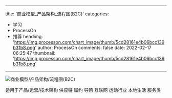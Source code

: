 
---
title: '商业模型_产品架构_流程图(B2C)'
categories: 
 - 学习
 - ProcessOn
 - 推荐
headimg: 'https://img.processon.com/chart_image/thumb/5cd28161e4b06bcc139b31b8.png'
author: ProcessOn
comments: false
date: 2022-02-17 06:25:47
thumbnail: 'https://img.processon.com/chart_image/thumb/5cd28161e4b06bcc139b31b8.png'
---

<div>   
<img class="thumb" alt="商业模型/产品架构/流程图(B2C)" src="https://img.processon.com/chart_image/thumb/5cd28161e4b06bcc139b31b8.png" referrerpolicy="no-referrer">
<p>适用于产品/运营/技术架构
供应链 履约 导购
互联网 运动行业 本地生活 服务类</p>  
</div>
            
